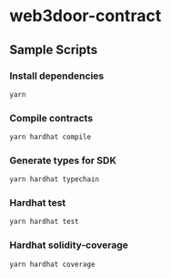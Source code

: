 # web3door-contract

## Sample Scripts
### Install dependencies
```bash
yarn
```

### Compile contracts
```bash
yarn hardhat compile
```

### Generate types for SDK 
```bash
yarn hardhat typechain
```

### Hardhat test
```bash
yarn hardhat test 
```

### Hardhat solidity-coverage
```bash
yarn hardhat coverage
```